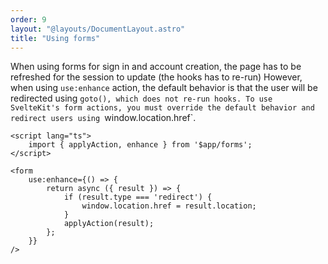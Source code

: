 ```yaml
---
order: 9
layout: "@layouts/DocumentLayout.astro"
title: "Using forms"
---
```


When using forms for sign in and account creation, the page has to be refreshed for the session to update (the hooks has to re-run) However, when using `use:enhance` action, the default behavior is that the user will be redirected using `goto(), which does not re-run hooks. To use SvelteKit's form actions, you must override the default behavior and redirect users using `window.location.href`.

```svelte
<script lang="ts">
	import { applyAction, enhance } from '$app/forms';
</script>

<form
	use:enhance={() => {
		return async ({ result }) => {
			if (result.type === 'redirect') {
				window.location.href = result.location;
			}
			applyAction(result);
		};
	}}
/>
```

